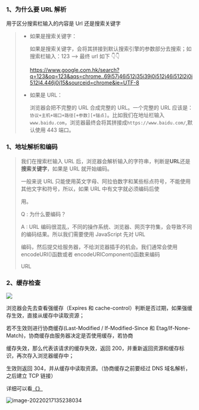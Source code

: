 <!-- @format -->

### 1、为什么要 URL 解析

用于区分搜索栏输入的内容是 Url 还是搜索关键字

> - 如果是搜索关键字：
>
>   如果是搜索关键字，会将其拼接到默认搜索引擎的参数部分去搜索；如搜索栏输入：123 --> 最终 url 如下 👇👇
>
>   https://www.google.com.hk/search?q=123&oq=123&aqs=chrome..69i57j46i512j35i39j0i512j46i512l2j0i512l4.446j0j15&sourceid=chrome&ie=UTF-8
>
> - 如果是 URL：
>
>   浏览器会把不完整的 URL 合成完整的 URL。一个完整的 URL 应该是：`协议+主机+端口+路径[+参数][+锚点]`。比如我们在地址栏输入`www.baidu.com`，浏览器最终会将其拼接成`https://www.baidu.com/`,默认使用 443 端口。

### 1、地址解析和编码

> 我们在搜索栏输入 URL 后，浏览器会解析输入的字符串，判断是**URL**还是**搜索关键字**，如果是 URL 就开始编码。
>
> 一般来说 URL 只能使用英文字母、阿拉伯数字和某些标点符号，不能使用其他文字和符号，所以，如果 URL 中有文字就必须编码后使
>
> 用。
>
> Q : 为什么要编码？
>
> A : URL 编码很混乱，不同的操作系统、浏览器、网页字符集，会导致不同的编码结果。所以我们需要使用 JavaScript 先对 URL
>
> 编码，然后提交给服务器，不给浏览器插手的机会。我们通常会使用 encodeURI()函数或者 encodeURIComponent()函数来编码
>
> URL

### 2、缓存检查

![](https://raw.githubusercontent.com/tengyuanOasis/image/master/202202171355683.webp)

浏览器会先去查看强缓存（Expires 和 cache-control）判断是否过期，如果强缓存生效，直接从缓存中读取资源；

若不生效则进行协商缓存(Last-Modified / If-Modified-Since 和 Etag/If-None-Match)，协商缓存由服务器决定是否使用缓存，若协商

缓存失效，那么代表该请求的缓存失效，返回 200，并重新返回资源和缓存标识，再次存入浏览器缓存中；

生效则返回 304，并从缓存中读取资源。（协商缓存之前要经过 DNS 域名解析，之后建立 TCP 链接）

详细可以看[《》]()

![image-20220217135238034](https://raw.githubusercontent.com/tengyuanOasis/image/master/202202171352110.png)
